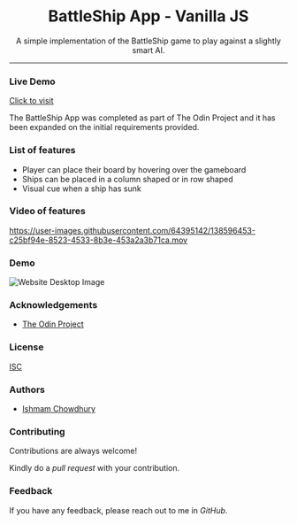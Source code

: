 <h1 align="center"> BattleShip App - Vanilla JS </h1>

<p align="center"> A simple implementation of the BattleShip game to play against a slightly smart AI.</p>

<hr/>

<h3> Live Demo </h3>

[Click to visit](https://ishmam156.github.io/battleshipJS/)

<p> The BattleShip App was completed as part of The Odin Project and it has been expanded on the initial requirements provided.</p>

<h3> List of features </h3>

<ul>
  <li>Player can place their board by hovering over the gameboard</li>
  <li>Ships can be placed in a column shaped or in row shaped</li>
  <li>Visual cue when a ship has sunk</li>
</ul>

<h3>Video of features</h3>

https://user-images.githubusercontent.com/64395142/138596453-c25bf94e-8523-4533-8b3e-453a2a3b71ca.mov

<h3>Demo</h3>

![Website Desktop Image](https://i.imgur.com/haeYUJf.png)

<h3>Acknowledgements</h3>

- [The Odin Project](https://www.theodinproject.com/)

<h3>License</h3>

[ISC](https://opensource.org/licenses/ISC)

<h3>Authors</h3>

- [Ishmam Chowdhury](https://github.com/Ishmam156)

<h3>Contributing</h3>
<p>Contributions are always welcome!</p>
<p>Kindly do a <i>pull request</i> with your contribution.</p>

<h3>Feedback</h3>
<p>If you have any feedback, please reach out to me in <i>GitHub</i>.</p>

